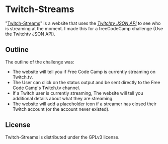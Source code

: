# Twitch-Streams

"[Twitch-Streams](https://alexander-guesnon.github.io/Twitch-Streams/)" is a website that uses the *[Twitchtv JSON API](https://dev.twitch.tv/docs/v5/reference/streams/#get-stream-by-user)* to see who is streaming at the moment. I made this for a freeCodeCamp challenge (Use the Twitchtv JSON API).

## Outline

The outline of the challenge was:
- The website will tell you if Free Code Camp is currently streaming on Twitch.tv.
- The User can click on the status output and be sent directly to the Free Code Camp's Twitch.tv channel.
- If a Twitch user is currently streaming, The website will tell you additional details about what they are streaming. 
- The website will add a placeholder icon if a streamer has closed their Twitch account (or the account never existed).

## License

Twitch-Streams is distributed under the GPLv3 license.
